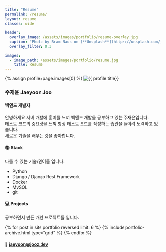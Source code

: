 ```yaml
---
title: "Resume"
permalink: /resume/
layout: resume
classes: wide

header:
  overlay_image: /assets/images/portfolio/resume-overlay.jpg
  caption: "Photo by Bram Naus on [**Unsplash**](https://unsplash.com/)"
  overlay_filter: 0.3

images:
  - image_path: /assets/images/portfolio/resume.jpg
    title: Resume
---
```


<div>
    {% assign profile=page.images[0] %}
    <img class="resume-profile" src="{{ profile.image_path }}" alt="{{ profile.title}}"/>
</div>

### 주재윤 Jaeyoon Joo

#### 백엔드 개발자

안녕하세요 서버 개발에 흥미를 느껴 백엔드 개발을 공부하고 있는 주재윤입니다.<br/>
테스트 코드의 중요성을 느껴 항상 테스트 코드를 작성하는 습관을 들이려 노력하고 있습니다.<br/>
새로운 기술을 배우는 것을 좋아합니다.

#### 📚 Stack

다룰 수 있는 기술/언어들 입니다.

- Python
- Django / Django Rest Framework
- Docker
- MySQL
- git

#### 💻 Projects

공부하면서 만든 개인 프로젝트들 입니다.

<div class="resume-projects">
  <div>
    {% for post in site.portfolio reversed limit: 6 %}
      {% include portfolio-archive.html type="grid" %}
    {% endfor %}
  </div>
</div>

#### 📧 jaeyoon@jooz.dev
